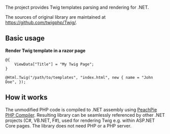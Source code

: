 The project provides Twig templates parsing and rendering for .NET.

The sources of original library are maintained at https://github.com/twigphp/Twig/.

## Basic usage

**Render Twig template in a razor page**

```razor
@{
    ViewData["Title"] = "My Twig Page";
}

@Html.Twig("/path/to/templates", "index.html", new { name = "John Doe", });
```

## How it works

The unmodified PHP code is compiled to .NET assembly using [PeachPie PHP Compiler](http://github.com/peachpiecompiler/peachpie). Resulting library can be seamlessly referenced by other .NET projects (C#, VB.NET, F#), used for rendering Twig e.g. within ASP.NET Core pages. The library does not need PHP or a PHP server.
